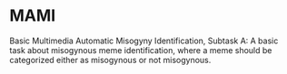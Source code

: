 # MAMI
Basic Multimedia Automatic Misogyny Identification, Subtask A: A basic task about misogynous meme identification, where a meme should be categorized either as misogynous or not misogynous.



